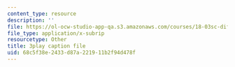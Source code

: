 ```yaml
---
content_type: resource
description: ''
file: https://ol-ocw-studio-app-qa.s3.amazonaws.com/courses/18-03sc-differential-equations-fall-2011/68c5f38e2433d87a221911b2f94d478f_eyNm7XGJr4s.srt
file_type: application/x-subrip
resourcetype: Other
title: 3play caption file
uid: 68c5f38e-2433-d87a-2219-11b2f94d478f
---
```

